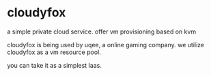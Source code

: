 # cloudyfox
a simple private cloud service.  offer vm provisioning based on kvm


cloudyfox is being used by uqee, a online gaming company. we utilize cloudyfox as a vm resource pool.

you can take it as a simplest Iaas.
